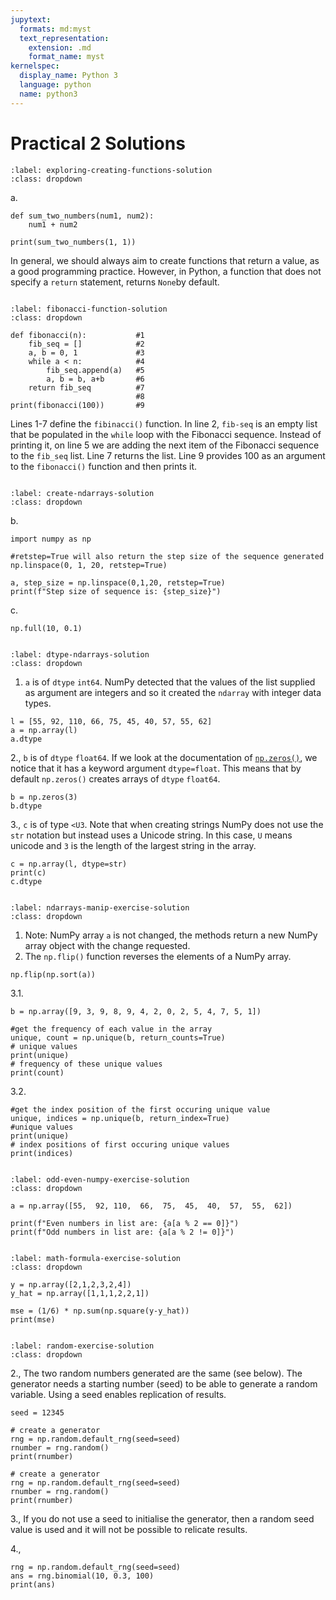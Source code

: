 ```yaml
---
jupytext:
  formats: md:myst
  text_representation:
    extension: .md
    format_name: myst
kernelspec:
  display_name: Python 3
  language: python
  name: python3
---
```


# Practical 2 Solutions

```{solution-start} exploring-creating-functions
:label: exploring-creating-functions-solution
:class: dropdown
```
a.
```{code-cell} ipython3
def sum_two_numbers(num1, num2):
    num1 + num2

print(sum_two_numbers(1, 1))
```
In general, we should always aim to create functions that return a value, as a good programming practice.  However, in Python, a function that does not 
specify a `return` statement, returns `None`by default.

```{solution-end}
```

```{solution-start} fibonacci-function
:label: fibonacci-function-solution
:class: dropdown
```
```{code-cell} ipython3
def fibonacci(n):           #1      
    fib_seq = []            #2
    a, b = 0, 1             #3
    while a < n:            #4
        fib_seq.append(a)   #5
        a, b = b, a+b       #6
    return fib_seq          #7
                            #8
print(fibonacci(100))       #9
```
Lines 1-7 define the `fibinacci()` function.  In line 2, `fib-seq` is an empty list that be populated in the `while` loop with 
the Fibonacci sequence.  Instead of printing it, on line 5 we are adding the next item of the Fibonacci sequence to the 
`fib_seq` list.  Line 7 returns the list.  Line 9 provides 100 as an argument to the `fibonacci()` function and then prints it.

```{solution-end}
```

```{solution-start} create-ndarrays
:label: create-ndarrays-solution
:class: dropdown
```
b. 
```{code-cell} ipython3
import numpy as np

#retstep=True will also return the step size of the sequence generated
np.linspace(0, 1, 20, retstep=True)

a, step_size = np.linspace(0,1,20, retstep=True)
print(f"Step size of sequence is: {step_size}")
```
c. 
```{code-cell} ipython3
np.full(10, 0.1)
```
```{solution-end}
```

```{solution-start} dtype-ndarrays
:label: dtype-ndarrays-solution
:class: dropdown
```
1. `a` is of `dtype` `int64`.  NumPy detected that the values of the list supplied as argument are integers and so it created the `ndarray` with integer data types.
```{code-cell} ipython3
l = [55, 92, 110, 66, 75, 45, 40, 57, 55, 62]
a = np.array(l)
a.dtype
```
2., `b` is of `dtype` `float64`.  If we look at the documentation of [`np.zeros()`](https://numpy.org/doc/stable/reference/generated/numpy.zeros.html), we notice that it has a keyword argument `dtype=float`.  This means that by default `np.zeros()` creates arrays of `dtype` `float64`.
```{code-cell} ipython3
b = np.zeros(3)
b.dtype
```
3.,  `c` is of type `<U3`.  Note that when creating strings NumPy does not use the `str` notation but instead uses a Unicode string. In this case, `U` means unicode and `3` is the length of the largest string in the array.  
```{code-cell} ipython3
c = np.array(l, dtype=str)
print(c)
c.dtype
```

```{solution-end}
```

```{solution-start} ndarrays-manip-exercise
:label: ndarrays-manip-exercise-solution
:class: dropdown
```
1. Note: NumPy array `a` is not changed, the methods return a new NumPy array object with the change requested.  
2.  The `np.flip()` function reverses the elements of a NumPy array.  
```{code-cell} ipython3
np.flip(np.sort(a))
```
3.1.
```{code-cell} ipython3
b = np.array([9, 3, 9, 8, 9, 4, 2, 0, 2, 5, 4, 7, 5, 1])

#get the frequency of each value in the array
unique, count = np.unique(b, return_counts=True) 
# unique values 
print(unique)
# frequency of these unique values 
print(count)
```
3.2.
```{code-cell} ipython3
#get the index position of the first occuring unique value
unique, indices = np.unique(b, return_index=True)
#unique values
print(unique)
# index positions of first occuring unique values 
print(indices)
```
```{solution-end}
```

```{solution-start} odd-even-numpy-exercise
:label: odd-even-numpy-exercise-solution
:class: dropdown
```
```{code-cell} ipython3
a = np.array([55,  92, 110,  66,  75,  45,  40,  57,  55,  62])

print(f"Even numbers in list are: {a[a % 2 == 0]}")
print(f"Odd numbers in list are: {a[a % 2 != 0]}")
```
```{solution-end}
```

```{solution-start} math-formula-exercise
:label: math-formula-exercise-solution
:class: dropdown
```
```{code-cell} ipython3
y = np.array([2,1,2,3,2,4])
y_hat = np.array([1,1,1,2,2,1])

mse = (1/6) * np.sum(np.square(y-y_hat))
print(mse)
```
```{solution-end}
```

```{solution-start} random-exercise
:label: random-exercise-solution
:class: dropdown
```
2., The two random numbers generated are the same (see below).  The generator needs a starting number (seed) to be able to
generate a random variable.  Using a seed enables replication of results.
```{code-cell} ipython3
seed = 12345

# create a generator
rng = np.random.default_rng(seed=seed)
rnumber = rng.random()
print(rnumber)

# create a generator
rng = np.random.default_rng(seed=seed)
rnumber = rng.random()
print(rnumber)
```
3.,  If you do not use a seed to initialise the generator, then a random seed value is used and it will not be possible to relicate results.

4.,
```{code-cell} ipython4
rng = np.random.default_rng(seed=seed)
ans = rng.binomial(10, 0.3, 100)
print(ans)
```
```{solution-end}
```
